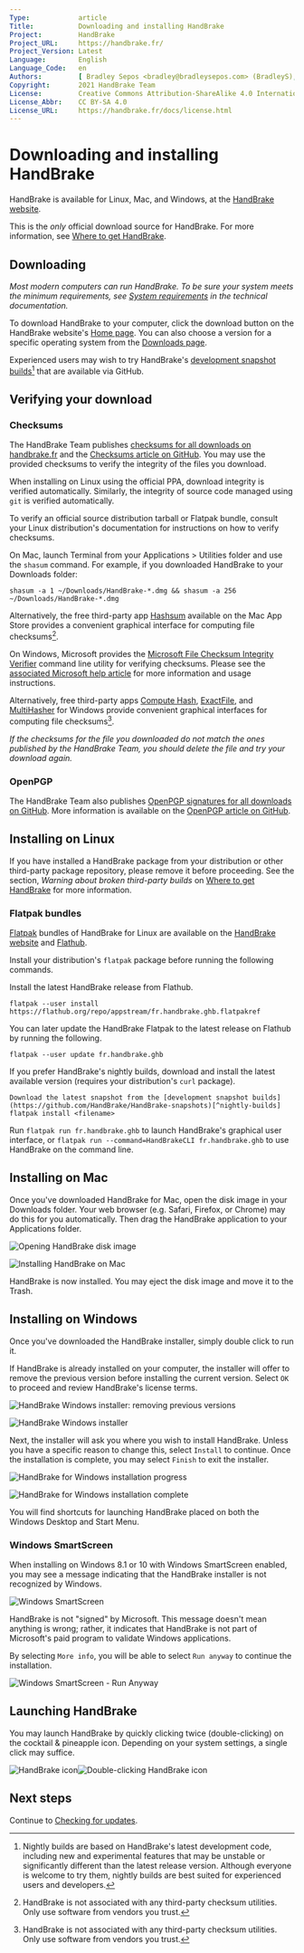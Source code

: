 ```yaml
---
Type:            article
Title:           Downloading and installing HandBrake
Project:         HandBrake
Project_URL:     https://handbrake.fr/
Project_Version: Latest
Language:        English
Language_Code:   en
Authors:         [ Bradley Sepos <bradley@bradleysepos.com> (BradleyS), Scott (s55) ]
Copyright:       2021 HandBrake Team
License:         Creative Commons Attribution-ShareAlike 4.0 International
License_Abbr:    CC BY-SA 4.0
License_URL:     https://handbrake.fr/docs/license.html
---
```


Downloading and installing HandBrake
====================================

HandBrake is available for Linux, Mac, and Windows, at the [HandBrake website](https://handbrake.fr/).

This is the *only* official download source for HandBrake. For more information, see [Where to get HandBrake](where-to-get-handbrake.html).

## Downloading

*Most modern computers can run HandBrake. To be sure your system meets the minimum requirements, see [System requirements](../technical/system-requirements.html) in the technical documentation.*

To download HandBrake to your computer, click the download button on the HandBrake website's [Home page](https://handbrake.fr/). You can also choose a version for a specific operating system from the [Downloads page](https://handbrake.fr/downloads.php).

Experienced users may wish to try HandBrake's [development snapshot builds](https://github.com/HandBrake/HandBrake-snapshots)[^nightly-builds] that are available via GitHub.

## Verifying your download

### Checksums

The HandBrake Team publishes [checksums for all downloads on handbrake.fr](https://handbrake.fr/checksums.php) and the [Checksums article on GitHub](https://github.com/HandBrake/HandBrake/wiki/Checksums). You may use the provided checksums to verify the integrity of the files you download.

<!-- .system-linux -->

When installing on Linux using the official PPA, download integrity is verified automatically. Similarly, the integrity of source code managed using `git` is verified automatically.

To verify an official source distribution tarball or Flatpak bundle, consult your Linux distribution's documentation for instructions on how to verify checksums.

<!-- /.system-linux -->

<!-- .system-macos -->

On Mac, launch Terminal from your Applications > Utilities folder and use the `shasum` command. For example, if you downloaded HandBrake to your Downloads folder:

    shasum -a 1 ~/Downloads/HandBrake-*.dmg && shasum -a 256 ~/Downloads/HandBrake-*.dmg

Alternatively, the free third-party app [Hashsum](https://itunes.apple.com/us/app/hashsum/id1079442694?mt=12) available on the Mac App Store provides a convenient graphical interface for computing file checksums[^third-party-utilities-1].

<!-- /.system-macos -->

<!-- .system-windows -->

On Windows, Microsoft provides the [Microsoft File Checksum Integrity Verifier](https://www.microsoft.com/en-us/download/details.aspx?id=11533) command line utility for verifying checksums. Please see the [associated Microsoft help article](https://support.microsoft.com/en-us/help/841290/availability-and-description-of-the-file-checksum-integrity-verifier-utility) for more information and usage instructions.

Alternatively, free third-party apps [Compute Hash](http://www.subisoft.net/ComputeHash.aspx), [ExactFile](http://www.exactfile.com), and [MultiHasher](http://www.abelhadigital.com/multihasher) for Windows provide convenient graphical interfaces for computing file checksums[^third-party-utilities-2].

<!-- /.system-windows -->

*If the checksums for the file you downloaded do not match the ones published by the HandBrake Team, you should delete the file and try your download again.*

### OpenPGP

The HandBrake Team also publishes [OpenPGP signatures for all downloads on GitHub](https://github.com/HandBrake/HandBrake/releases). More information is available on the [OpenPGP article on GitHub](https://github.com/HandBrake/HandBrake/wiki/OpenPGP).

<!-- .system-linux -->

## Installing on Linux

If you have installed a HandBrake package from your distribution or other third-party package repository, please remove it before proceeding. See the section, *Warning about broken third-party builds* on [Where to get HandBrake](where-to-get-handbrake.html) for more information.

### Flatpak bundles

[Flatpak](https://flatpak.org/) bundles of HandBrake for Linux are available on the [HandBrake website](https://handbrake.fr/) and [Flathub](https://flathub.org/).

Install your distribution's `flatpak` package before running the following commands.

Install the latest HandBrake release from Flathub.

    flatpak --user install https://flathub.org/repo/appstream/fr.handbrake.ghb.flatpakref

You can later update the HandBrake Flatpak to the latest release on Flathub by running the following.

    flatpak --user update fr.handbrake.ghb

If you prefer HandBrake's nightly builds, download and install the latest available version (requires your distribution's `curl` package).

    Download the latest snapshot from the [development snapshot builds](https://github.com/HandBrake/HandBrake-snapshots)[^nightly-builds]
    flatpak install <filename>

Run `flatpak run fr.handbrake.ghb` to launch HandBrake's graphical user interface, or `flatpak run --command=HandBrakeCLI fr.handbrake.ghb` to use HandBrake on the command line.

<!-- /.system-linux -->
<!-- .system-macos -->

## Installing on Mac

Once you've downloaded HandBrake for Mac, open the disk image in your Downloads folder. Your web browser (e.g. Safari, Firefox, or Chrome) may do this for you automatically. Then drag the HandBrake application to your Applications folder.

![Opening HandBrake disk image](../../images/mac/download-file-1.1.0.png "Open the HandBrake disk image you downloaded. Your web browser may do this automatically.")

![Installing HandBrake on Mac](../../images/mac/install-1.1.0.png "Drag HandBrake to your Applications folder to install it on your Mac.")

HandBrake is now installed. You may eject the disk image and move it to the Trash.

<!-- /.system-macos -->
<!-- .system-windows -->

## Installing on Windows

Once you've downloaded the HandBrake installer, simply double click to run it.

If HandBrake is already installed on your computer, the installer will offer to remove the previous version before installing the current version. Select `OK` to proceed and review HandBrake's license terms.

![HandBrake Windows installer: removing previous versions](../../images/windows/uninstall-1.0.0.png "The HandBrake installer will offer to remove previous versions before installing the current version.")

![HandBrake Windows installer](../../images/windows/install-1-1.0.0.png "HandBrake's Windows installer.")

Next, the installer will ask you where you wish to install HandBrake. Unless you have a specific reason to change this, select `Install` to continue. Once the installation is complete, you may select `Finish` to exit the installer.

![HandBrake for Windows installation progress](../../images/windows/install-2-1.0.0.png "The installer will report its progress.")

![HandBrake for Windows installation complete](../../images/windows/install-finish-1.0.0.png "HandBrake is now installed.")

You will find shortcuts for launching HandBrake placed on both the Windows Desktop and Start Menu.

### Windows SmartScreen

When installing on Windows 8.1 or 10 with Windows SmartScreen enabled, you may see a message indicating that the HandBrake installer is not recognized by Windows.

![Windows SmartScreen](../../images/windows/smartscreen-1-1.0.0.png "Windows SmartScreen may present this message. Select More info to see more options.")

HandBrake is not "signed" by Microsoft. This message doesn't mean anything is wrong; rather, it indicates that HandBrake is not part of Microsoft's paid program to validate Windows applications.

By selecting `More info`, you will be able to select `Run anyway` to continue the installation.

![Windows SmartScreen - Run Anyway](../../images/windows/smartscreen-2-1.0.0.png "Select Run anyway to dismiss the SmartScreen message and continue installing HandBrake.")

<!-- /.system-windows -->

## Launching HandBrake

You may launch HandBrake by quickly clicking twice (double-clicking) on the cocktail & pineapple icon. Depending on your system settings, a single click may suffice.

![HandBrake icon](../../images/icon-1.1.0.png)![Double-clicking HandBrake icon](../../images/icon-click-1.1.0.gif)

<!-- .continue -->

## Next steps

<!-- .success -->

Continue to [Checking for updates](check-for-updates.html).

<!-- /.success -->

<!-- /.continue -->

[^nightly-builds]: Nightly builds are based on HandBrake's latest development code, including new and experimental features that may be unstable or significantly different than the latest release version. Although everyone is welcome to try them, nightly builds are best suited for experienced users and developers.

[^third-party-utilities-1]: HandBrake is not associated with any third-party checksum utilities. Only use software from vendors you trust.

[^third-party-utilities-2]: HandBrake is not associated with any third-party checksum utilities. Only use software from vendors you trust.
